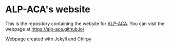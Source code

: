 # ALP-ACA's website

This is the repository containing the website for [ALP-ACA](https://github.com/alp-aca). You can visit the webpage at https://alp-aca.github.io/

Webpage created with Jekyll and Chirpy

[gem]: https://rubygems.org/gems/jekyll-theme-chirpy
[chirpy]: https://github.com/cotes2020/jekyll-theme-chirpy/
